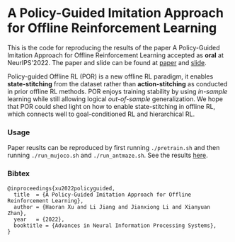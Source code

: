 # A Policy-Guided Imitation Approach for Offline Reinforcement Learning

This is the code for reproducing the results of the paper A Policy-Guided Imitation Approach for Offline Reinforcement Learning accepted as **oral** at NeurIPS'2022. The paper and slide can be found at [paper](https://arxiv.org/abs/2210.08323) and [slide](https://docs.google.com/presentation/d/1swZTLDSvZLGCrXs46tzSHLWZC6VfO9qYChegjjadCpc/edit#slide=id.g170ea50d4c3_9_42).

Policy-guided Offline RL (POR) is a new offline RL paradigm, it enables **state-stitching** from the dataset rather than **action-stitching** as conducted in prior offline RL methods. POR enjoys training stability by using *in-sample* learning while still allowing logical *out-of-sample* generalization.
We hope that POR could shed light on how to enable state-stitching in offline RL, which connects well to goal-conditioned RL and hierarchical RL. 

### Usage
Paper reuslts can be reproduced by first running `./pretrain.sh` and then running `./run_mujoco.sh` and `./run_antmaze.sh`. See the results [here](https://wandb.ai/ryanxhr/por_reproduce_final/overview?workspace=user-ryanxhr).

### Bibtex
```
@inproceedings{xu2022policyguided,
  title  = {A Policy-Guided Imitation Approach for Offline Reinforcement Learning},
  author = {Haoran Xu and Li Jiang and Jianxiong Li and Xianyuan Zhan},
  year   = {2022},
  booktitle = {Advances in Neural Information Processing Systems},
}
```

